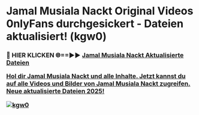 # Jamal Musiala Nackt Original Videos 0nlyFans durchgesickert - Dateien aktualisiert! (kgw0)

<h3>🔴 HIER KLICKEN 🌐==►► <a href="https://tinyurl.com/h6vf6nb8" rel="nofollow">Jamal Musiala Nackt Aktualisierte Dateien

Hol dir Jamal Musiala Nackt und alle Inhalte. Jetzt kannst du auf alle Videos und Bilder von Jamal Musiala Nackt zugreifen. Neue aktualisierte Dateien 2025!

[![kgw0](https://i.imgur.com/sD4kR3V.gif)](https://tinyurl.com/h6vf6nb8)

